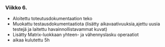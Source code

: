 ### Viikko 6.
* Aloitettu toteutusdokumentaation teko
* Muokattu testausdokumentaatiota (lisätty aikavaativuuksia,ajettu uusia testejä ja laitettu havainnollistavammat kuvat)
* Lisätty Matrix-luokkaan yhteen- ja vähennyslasku operaatiot
* aikaa kulutettu 5h
